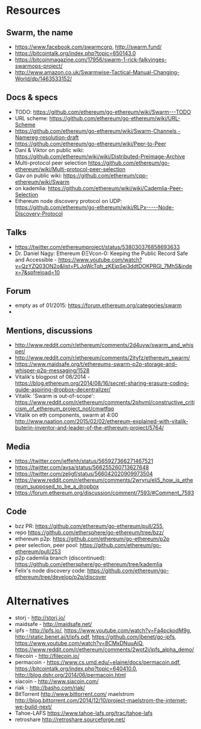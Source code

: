 # Resources

## Swarm, the name
- https://www.facebook.com/swarmcorp, http://swarm.fund/
- https://bitcointalk.org/index.php?topic=650143.0
- https://bitcoinmagazine.com/17956/swarm-1-rick-falkvinges-swarmops-project/
- http://www.amazon.co.uk/Swarmwise-Tactical-Manual-Changing-World/dp/1463533152/

## Docs & specs
- TODO: https://github.com/ethereum/go-ethereum/wiki/Swarm---TODO
- URL scheme: https://github.com/ethereum/go-ethereum/wiki/URL-Scheme
- https://github.com/ethereum/go-ethereum/wiki/Swarm-Channels,-Namereg-resolution-draft
- https://github.com/ethereum/go-ethereum/wiki/Peer-to-Peer
- Dani & Viktor on public wiki: https://github.com/ethereum/wiki/wiki/Distributed-Preimage-Archive
- Multi-protocol peer selection https://github.com/ethereum/go-ethereum/wiki/Multi-protocol-peer-selection
- Gav on public wiki: https://github.com/ethereum/cpp-ethereum/wiki/Swarm
- on kademlia: https://github.com/ethereum/wiki/wiki/Cademlia-Peer-Selection
- Ethereum node discovery protocol on UDP: https://github.com/ethereum/go-ethereum/wiki/RLPx-----Node-Discovery-Protocol

## Talks
- https://twitter.com/ethereumproject/status/538030376858693633
- Dr. Daniel Nagy: Ethereum ÐΞVcon-0: Keeping the Public Record Safe and Accessible - https://www.youtube.com/watch?v=QzYZQ03ON2o&list=PLJqWcTqh_zKEjpSej3ddtDOKPRGl_7MhS&index=7&spfreload=10

## Forum
- empty as of 01/2015: https://forum.ethereum.org/categories/swarm
- 

## Mentions, discussions
- http://www.reddit.com/r/ethereum/comments/2d4uyw/swarm_and_whisper/
- http://www.reddit.com/r/ethereum/comments/2ityfz/ethereum_swarm/
- https://www.maidsafe.org/t/ethereums-swarm-p2p-storage-and-whisper-p2p-messaging/1528
- Vitalik's blogpost of 08/2014 - https://blog.ethereum.org/2014/08/16/secret-sharing-erasure-coding-guide-aspiring-dropbox-decentralizer/
- Vitalik: 'Swarm is out-of-scope': https://www.reddit.com/r/ethereum/comments/2phvml/constructive_criticism_of_ethereum_project_not/cmwtfqq
- Vitalik on eth components, swarm at 4:00 http://www.naation.com/2015/02/02/ethereum-explained-with-vitalik-buterin-inventor-and-leader-of-the-ethereum-project/5764/

## Media
- https://twitter.com/jeffehh/status/565927366271467521
- https://twitter.com/avsa/status/566255260713627648
- https://twitter.com/zeligf/status/566042020909973504
- https://www.reddit.com/r/ethereum/comments/2wryru/eli5_how_is_ethereum_supposed_to_be_a_dropbox
- https://forum.ethereum.org/discussion/comment/7593/#Comment_7593

## Code 
- bzz PR: https://github.com/ethereum/go-ethereum/pull/255, 
- repo https://github.com/ethersphere/go-ethereum/tree/bzz/
- ethereum p2p: https://github.com/ethereum/go-ethereum/p2p
- peer selection, peer pool: https://github.com/ethereum/go-ethereum/pull/253 
- p2p cademlia branch (discontinued): https://github.com/ethersphere/go-ethereum/tree/kademlia
- Felix's node discovery code: https://github.com/ethereum/go-ethereum/tree/develop/p2p/discover

# Alternatives

- storj - http://storj.io/
- maidsafe - http://maidsafe.net/
- ipfs - http://ipfs.io/, https://www.youtube.com/watch?v=Fa4pckodM9g, http://static.benet.ai/t/ipfs.pdf, https://github.com/jbenet/go-ipfs, https://www.youtube.com/watch?v=8CMxDNuuAiQ, https://www.reddit.com/r/ethereum/comments/2wot2i/ipfs_alpha_demo/
- filecoin - http://filecoin.io/
- permacoin - https://www.cs.umd.edu/~elaine/docs/permacoin.pdf, https://bitcointalk.org/index.php?topic=640410.0, http://blog.dshr.org/2014/06/permacoin.html
- siacoin - http://www.siacoin.com/
- riak - http://basho.com/riak/
- BitTorrent http://www.bittorrent.com/ maelstrom http://blog.bittorrent.com/2014/12/10/project-maelstrom-the-internet-we-build-next/
- Tahoe-LAFS https://www.tahoe-lafs.org/trac/tahoe-lafs
- retroshare http://retroshare.sourceforge.net/


